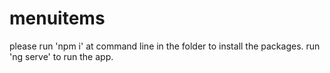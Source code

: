 # menuitems

please run 'npm i' at command line in the folder to install the packages.
run 'ng serve' to run the app.

